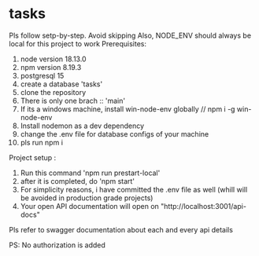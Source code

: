 # tasks
Pls follow setp-by-step. Avoid skipping
Also,  NODE_ENV should always be local for this project to work
Prerequisites:
1. node version 18.13.0
2. npm version 8.19.3 
3. postgresql 15
4. create a database 'tasks'
5. clone the repository
6. There is only one brach :: 'main'
7. If its a windows machine, install win-node-env globally  // npm i -g win-node-env
8. Install nodemon as a dev dependency
9. change the .env file for database configs of your machine
10. pls run npm i

Project setup : 
1. Run this command 'npm run prestart-local'
2. after it is completed, do 'npm start'
3. For simplicity reasons, i have committed the .env file as well (whill will be avoided in production grade projects)
4. Your open API documentation will open on "http://localhost:3001/api-docs"


Pls refer to swagger documentation about each and every api details

PS: No authorization is added



